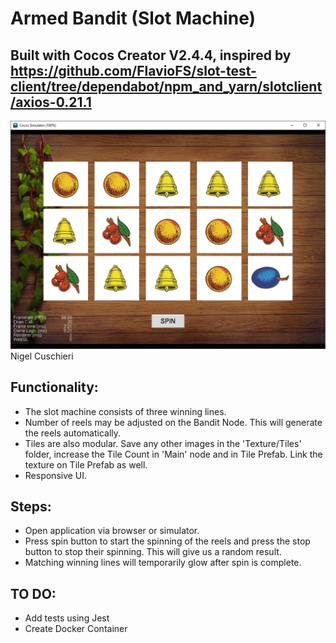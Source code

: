 # Armed Bandit (Slot Machine)
## Built with Cocos Creator V2.4.4, inspired by https://github.com/FlavioFS/slot-test-client/tree/dependabot/npm_and_yarn/slotclient/axios-0.21.1
![alt text](https://github.com/NigelCusc/ArmedBandit/blob/main/armed_bandit_image.jpg?raw=true)
Nigel Cuschieri

## Functionality:
- The slot machine consists of three winning lines.
- Number of reels may be adjusted on the Bandit Node. This will generate the reels automatically.
- Tiles are also modular. Save any other images in the 'Texture/Tiles' folder, increase the Tile Count in 'Main' node and in Tile Prefab. Link the texture on Tile Prefab as well.
- Responsive UI.

## Steps:
- Open application via browser or simulator. 
- Press spin button to start the spinning of the reels and press the stop button to stop their spinning. This will give us a random result. 
- Matching winning lines will temporarily glow after spin is complete.

## TO DO: 
- Add tests using Jest
- Create Docker Container
